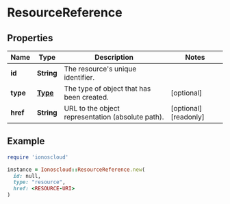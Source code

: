 # ResourceReference

## Properties

| Name | Type | Description | Notes |
| ---- | ---- | ----------- | ----- |
| **id** | **String** | The resource&#39;s unique identifier. |  |
| **type** | [**Type**](Type.md) | The type of object that has been created. | [optional] |
| **href** | **String** | URL to the object representation (absolute path). | [optional][readonly] |

## Example

```ruby
require 'ionoscloud'

instance = Ionoscloud::ResourceReference.new(
  id: null,
  type: "resource",
  href: <RESOURCE-URI>
)
```

